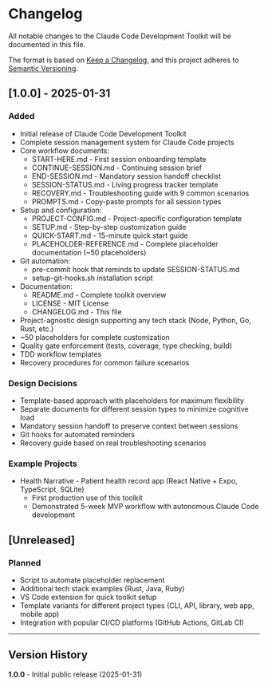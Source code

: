 # Changelog

All notable changes to the Claude Code Development Toolkit will be documented in this file.

The format is based on [Keep a Changelog](https://keepachangelog.com/en/1.0.0/),
and this project adheres to [Semantic Versioning](https://semver.org/spec/v2.0.0.html).

## [1.0.0] - 2025-01-31

### Added
- Initial release of Claude Code Development Toolkit
- Complete session management system for Claude Code projects
- Core workflow documents:
  - START-HERE.md - First session onboarding template
  - CONTINUE-SESSION.md - Continuing session brief
  - END-SESSION.md - Mandatory session handoff checklist
  - SESSION-STATUS.md - Living progress tracker template
  - RECOVERY.md - Troubleshooting guide with 9 common scenarios
  - PROMPTS.md - Copy-paste prompts for all session types
- Setup and configuration:
  - PROJECT-CONFIG.md - Project-specific configuration template
  - SETUP.md - Step-by-step customization guide
  - QUICK-START.md - 15-minute quick start guide
  - PLACEHOLDER-REFERENCE.md - Complete placeholder documentation (~50 placeholders)
- Git automation:
  - pre-commit hook that reminds to update SESSION-STATUS.md
  - setup-git-hooks.sh installation script
- Documentation:
  - README.md - Complete toolkit overview
  - LICENSE - MIT License
  - CHANGELOG.md - This file
- Project-agnostic design supporting any tech stack (Node, Python, Go, Rust, etc.)
- ~50 placeholders for complete customization
- Quality gate enforcement (tests, coverage, type checking, build)
- TDD workflow templates
- Recovery procedures for common failure scenarios

### Design Decisions
- Template-based approach with placeholders for maximum flexibility
- Separate documents for different session types to minimize cognitive load
- Mandatory session handoff to preserve context between sessions
- Git hooks for automated reminders
- Recovery guide based on real troubleshooting scenarios

### Example Projects
- Health Narrative - Patient health record app (React Native + Expo, TypeScript, SQLite)
  - First production use of this toolkit
  - Demonstrated 5-week MVP workflow with autonomous Claude Code development

## [Unreleased]

### Planned
- Script to automate placeholder replacement
- Additional tech stack examples (Rust, Java, Ruby)
- VS Code extension for quick toolkit setup
- Template variants for different project types (CLI, API, library, web app, mobile app)
- Integration with popular CI/CD platforms (GitHub Actions, GitLab CI)

---

## Version History

**1.0.0** - Initial public release (2025-01-31)
